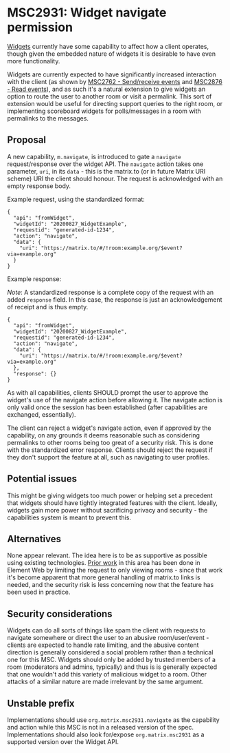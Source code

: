 # MSC2931: Widget navigate permission

[Widgets](https://github.com/matrix-org/matrix-doc/pull/2764) currently have some capability to
affect how a client operates, though given the embedded nature of widgets it is desirable to have
even more functionality.

Widgets are currently expected to have significantly increased interaction with the client (as shown
by [MSC2762 - Send/receive events](https://github.com/matrix-org/matrix-doc/pull/2762) and
[MSC2876 - Read events](https://github.com/matrix-org/matrix-doc/pull/2876)), and as such it's a
natural extension to give widgets an option to route the user to another room or visit a permalink.
This sort of extension would be useful for directing support queries to the right room, or implementing
scoreboard widgets for polls/messages in a room with permalinks to the messages.

## Proposal

A new capability, `m.navigate`, is introduced to gate a `navigate` request/response over the widget API.
The `navigate` action takes one parameter, `uri`, in its `data` - this is the matrix.to (or in future
Matrix URI scheme) URI the client should honour. The request is acknowledged with an empty response body.

Example request, using the standardized format:

```json5
{
  "api": "fromWidget",
  "widgetId": "20200827_WidgetExample",
  "requestid": "generated-id-1234",
  "action": "navigate",
  "data": {
    "uri": "https://matrix.to/#/!room:example.org/$event?via=example.org"
  }
}
```

Example response:

*Note*: A standardized response is a complete copy of the request with an added `response` field. In
this case, the response is just an acknowledgement of receipt and is thus empty.

```json5
{
  "api": "fromWidget",
  "widgetId": "20200827_WidgetExample",
  "requestid": "generated-id-1234",
  "action": "navigate",
  "data": {
    "uri": "https://matrix.to/#/!room:example.org/$event?via=example.org"
  },
  "response": {}
}
```

As with all capabilities, clients SHOULD prompt the user to approve the widget's use of the navigate
action before allowing it. The navigate action is only valid once the session has been established
(after capabilities are exchanged, essentially).

The client can reject a widget's navigate action, even if approved by the capability, on any grounds
it deems reasonable such as considering permalinks to other rooms being too great of a security risk.
This is done with the standardized error response. Clients should reject the request if they don't
support the feature at all, such as navigating to user profiles.

## Potential issues

This might be giving widgets too much power or helping set a precedent that widgets should have
tightly integrated features with the client. Ideally, widgets gain more power without sacrificing
privacy and security - the capabilities system is meant to prevent this.

## Alternatives

None appear relevant. The idea here is to be as supportive as possible using existing technologies.
[Prior work](https://github.com/matrix-org/matrix-react-sdk/pull/5385) in this area has been done in
Element Web by limiting the request to only viewing rooms - since that work it's become apparent that
more general handling of matrix.to links is needed, and the security risk is less concerning now that
the feature has been used in practice.

## Security considerations

Widgets can do all sorts of things like spam the client with requests to navigate somewhere or direct
the user to an abusive room/user/event - clients are expected to handle rate limiting, and the abusive
content direction is generally considered a social problem rather than a technical one for this MSC.
Widgets should only be added by trusted members of a room (moderators and admins, typically) and thus
is is generally expected that one wouldn't add this variety of malicious widget to a room. Other attacks
of a similar nature are made irrelevant by the same argument.

## Unstable prefix

Implementations should use `org.matrix.msc2931.navigate` as the capability and action while this MSC
is not in a released version of the spec. Implementations should also look for/expose `org.matrix.msc2931`
as a supported version over the Widget API.
